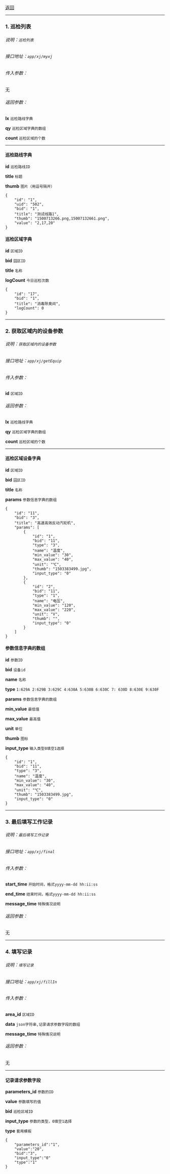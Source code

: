 [返回](main.md)


***

### 1. 巡检列表

###### 说明：`巡检列表`

###### 接口地址：`app/xj/myxj`

###### 传入参数：

无

###### 返回参数：

**lx** `巡检路线字典`

**qy** `巡检区域字典的数组`

**count** `巡检区域的个数`

***

#### **巡检路线字典**

**id**          `巡检路线ID`

**title**       `标题`

**thumb**       `图片（用逗号隔开）`

```
{
    "id": "1",
    "uid": "502",
    "bid": "1",
    "title": "测试线路1",
    "thumb": "1500713266.png,15007132661.png",
    "value": "2,17,20"
}
```

#### **巡检区域字典**

**id**          `区域ID`

**bid**         `园区ID`

**title**       `名称`

**logCount**    `今日巡检次数`


```
{
    "id": "17",
    "bid": "1",
    "title": "消毒除臭间",
    "logCount": 0
}
```



***

### 2. 获取区域内的设备参数

###### 说明：`获取区域内的设备参数`

###### 接口地址：`app/xj/getEquip`

###### 传入参数：

**id** `区域ID`

###### 返回参数：

**lx** `巡检路线字典`

**qy** `巡检区域字典的数组`

**count** `巡检区域的个数`

***



#### **巡检区域设备字典**

**id**          `区域ID`

**bid**         `园区ID`

**title**       `名称`

**params**      `参数信息字典的数组`



```
{
    "id": "11",
    "bid": "3",
    "title": "高速高效反动汽轮机",
    "params": [
        {
            "id": "1",
            "bid": "11",
            "type": "3",
            "name": "温度",
            "min_value": "30",
            "max_value": "40",
            "unit": "℃",
            "thumb": "1503383499.jpg",
            "input_type": "0"
        },
        {
            "id": "2",
            "bid": "11",
            "type": "1",
            "name": "电压",
            "min_value": "120",
            "max_value": "220",
            "unit": "V",
            "thumb": "",
            "input_type": "0"
        }
    ]
}
```


#### **参数信息字典的数组**

**id**          `参数ID`

**bid**         `设备id`

**name**        `名称`

**type**        `1:629A 2:629B 3:629C 4:630A 5:630B 6:630C 7: 630D 8:630E 9:630F`

**params**      `参数信息字典的数组`

**min_value**   `最低值`

**max_value**   `最高值`

**unit**        `单位`

**thumb**       `图标`

**input_type**  `输入类型0填空1选择`

```
{
    "id": "1",
    "bid": "11",
    "type": "3",
    "name": "温度",
    "min_value": "30",
    "max_value": "40",
    "unit": "℃",
    "thumb": "1503383499.jpg",
    "input_type": "0"
}
```


***

### 3. 最后填写工作记录

###### 说明：`最后填写工作记录`

###### 接口地址：`app/xj/final`

###### 传入参数：

**start_time** `开始时间，格式yyyy-mm-dd hh:ii:ss`

**end_time** `结束时间，格式yyyy-mm-dd hh:ii:ss`

**message_time** `特殊情况说明`

###### 返回参数：

无

***

### 4. 填写记录

###### 说明：`填写记录`

###### 接口地址：`app/xj/fillIn`

###### 传入参数：

**area_id** `区域ID`

**data** `json字符串,记录请求参数字段的数组`

**message_time** `特殊情况说明`

###### 返回参数：

无

***

#### **记录请求参数字段**

**parameters_id** `参数的ID`

**value**       `参数填写的值`

**bid**         `巡检区域ID`

**input_type**  `参数的类型，0填空1选择`

**type**        `套用模板`

```
{
    "parameters_id":"1",
    "value":"20",
    "bid":"3",
    "input_type":"0"
    "type":"1"
}
```